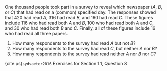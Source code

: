 One thousand people took part in a survey to reveal which newspaper ($A$, $B$, or $C$) that had read on a (common) specified day. The responses showed that 420 had read $A$, 316 had read $B$, and 160 had read $C$. These figures include 116 who had read both $A$ and $B$, 100 who had read both $A$ and $C$, and 30 who had read both $B$ and $C$. Finally, all of these figures include 16 who had read all three papers.

1. How many respondents to the survey had read $A$ but not $B$?
2. How many respondents to the survey had read $C$, but neither $A$ nor $B$?
3. How many respondents to the survey had read neither $A$ nor $B$ nor $C$?

{cite:ps}`sydsaeter2016`
Exercises for Section 1.1, Question 8